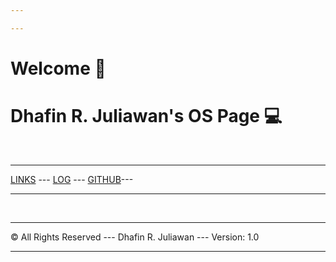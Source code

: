 ```yaml
---

---
```

# Welcome 🍻 <br>
# Dhafin R. Juliawan's OS Page 💻
<br>
<hr>

[LINKS](https://github.com/dhafinn/os222/LINKS/) ---
[LOG](TXT/mylog.txt) ---
[GITHUB](https://github.com/dhafinn/os222)---
<br>
<hr>

<br>
<hr>
&copy; All Rights Reserved  ---  Dhafin R. Juliawan  --- Version:  1.0
<hr>
<br>
